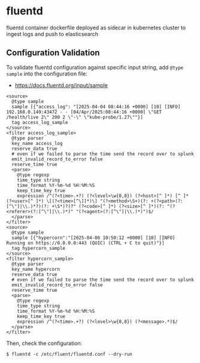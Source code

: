 # fluentd

fluentd container dockerfile deployed as sidecar in kubernetes cluster to ingest logs and push to elasticsearch

## Configuration Validation

To validate fluentd configuration against specific input string, add `@type sample` into the configuration file:

- https://docs.fluentd.org/input/sample

```
<source>
  @type sample
  sample [{"access_log": "[2025-04-04 08:44:16 +0000] [10] [INFO] 192.168.0.149:43472 - - [04/Apr/2025:08:44:16 +0000] \"GET /health/live 2\" 200 2 \"-\" \"kube-probe/1.27\""}]
  tag access_log_sample
</source>
<filter access_log_sample>
  @type parser
  key_name access_log
  reserve_data true
  # even if we failed to parse the time send the record over to splunk
  emit_invalid_record_to_error false
  reserve_time true
  <parse>
    @type regexp
    time_type string
    time_format %Y-%m-%d %H:%M:%S
    keep_time_key true
    expression /^(?<time>.+?) (?<level>\w{0,8}) (?<host>[^ ]*) [^ ]* (?<user>[^ ]*) \[(?<time>[^\]]*)\] "(?<method>\S+)(?: +(?<path>(?:[^\"]|\\.)*?)(?: +\S*)?)?" (?<code>[^ ]*) (?<size>[^ ]*)(?: "(?<referer>(?:[^\"]|\\.)*)" "(?<agent>(?:[^\"]|\\.)*)")$/
  </parse>
</filter>
<source>
  @type sample
  sample [{"hypercorn":"[2025-04-06 10:50:12 +0000] [10] [INFO] Running on https://0.0.0.0:443 (QUIC) (CTRL + C to quit)"}]
  tag hypercorn_sample
</source>
<filter hypercorn_sample>
  @type parser
  key_name hypercorn
  reserve_data true
  # even if we failed to parse the time send the record over to splunk
  emit_invalid_record_to_error false
  reserve_time true
  <parse>
    @type regexp
    time_type string
    time_format %Y-%m-%d %H:%M:%S
    keep_time_key true
    expression /^(?<time>.+?) (?<level>\w{0,8}) (?<message>.*)$/
  </parse>
</filter>
```

Then, check the configuration:

```
$ fluentd -c /etc/fluent/fluentd.conf --dry-run
```
